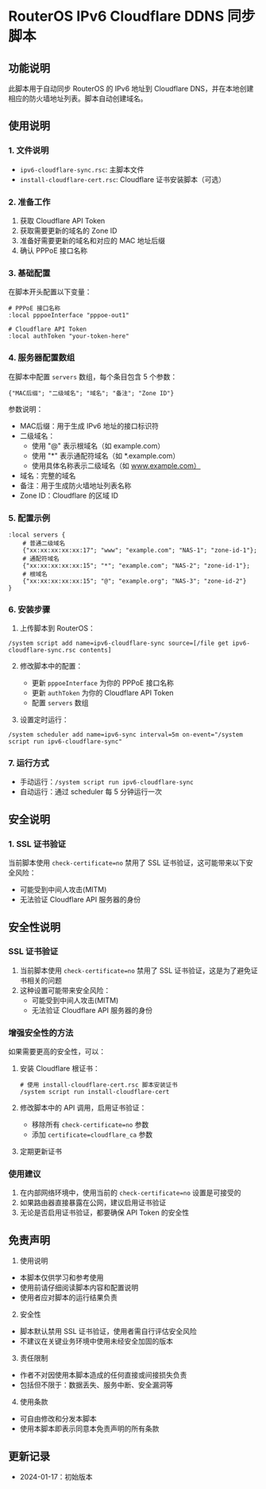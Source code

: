 # RouterOS IPv6 Cloudflare DDNS 同步脚本

## 功能说明
此脚本用于自动同步 RouterOS 的 IPv6 地址到 Cloudflare DNS，并在本地创建相应的防火墙地址列表。脚本自动创建域名。

## 使用说明

### 1. 文件说明
- `ipv6-cloudflare-sync.rsc`: 主脚本文件
- `install-cloudflare-cert.rsc`: Cloudflare 证书安装脚本（可选）

### 2. 准备工作
1. 获取 Cloudflare API Token
2. 获取需要更新的域名的 Zone ID
3. 准备好需要更新的域名和对应的 MAC 地址后缀
4. 确认 PPPoE 接口名称

### 3. 基础配置
在脚本开头配置以下变量：
```routeros
# PPPoE 接口名称
:local pppoeInterface "pppoe-out1"

# Cloudflare API Token
:local authToken "your-token-here"
```

### 4. 服务器配置数组
在脚本中配置 `servers` 数组，每个条目包含 5 个参数：
```routeros
{"MAC后缀"; "二级域名"; "域名"; "备注"; "Zone ID"}
```

参数说明：
- MAC后缀：用于生成 IPv6 地址的接口标识符
- 二级域名：
  - 使用 "@" 表示根域名（如 example.com）
  - 使用 "*" 表示通配符域名（如 *.example.com）
  - 使用具体名称表示二级域名（如 www.example.com）
- 域名：完整的域名
- 备注：用于生成防火墙地址列表名称
- Zone ID：Cloudflare 的区域 ID

### 5. 配置示例
```routeros
:local servers {
    # 普通二级域名
    {"xx:xx:xx:xx:xx:17"; "www"; "example.com"; "NAS-1"; "zone-id-1"};
    # 通配符域名
    {"xx:xx:xx:xx:xx:15"; "*"; "example.com"; "NAS-2"; "zone-id-1"};
    # 根域名
    {"xx:xx:xx:xx:xx:15"; "@"; "example.org"; "NAS-3"; "zone-id-2"}
}
```

### 6. 安装步骤
1. 上传脚本到 RouterOS：
```routeros
/system script add name=ipv6-cloudflare-sync source=[/file get ipv6-cloudflare-sync.rsc contents]
```

2. 修改脚本中的配置：
   - 更新 `pppoeInterface` 为你的 PPPoE 接口名称
   - 更新 `authToken` 为你的 Cloudflare API Token
   - 配置 `servers` 数组

3. 设置定时运行：
```routeros
/system scheduler add name=ipv6-sync interval=5m on-event="/system script run ipv6-cloudflare-sync"
```

### 7. 运行方式
- 手动运行：`/system script run ipv6-cloudflare-sync`
- 自动运行：通过 scheduler 每 5 分钟运行一次

## 安全说明

### 1. SSL 证书验证
当前脚本使用 `check-certificate=no` 禁用了 SSL 证书验证，这可能带来以下安全风险：
- 可能受到中间人攻击(MITM)
- 无法验证 Cloudflare API 服务器的身份

## 安全性说明

### SSL 证书验证
1. 当前脚本使用 `check-certificate=no` 禁用了 SSL 证书验证，这是为了避免证书相关的问题
2. 这种设置可能带来安全风险：
   - 可能受到中间人攻击(MITM)
   - 无法验证 Cloudflare API 服务器的身份

### 增强安全性的方法
如果需要更高的安全性，可以：
1. 安装 Cloudflare 根证书：
   ```routeros
   # 使用 install-cloudflare-cert.rsc 脚本安装证书
   /system script run install-cloudflare-cert
   ```

2. 修改脚本中的 API 调用，启用证书验证：
   - 移除所有 `check-certificate=no` 参数
   - 添加 `certificate=cloudflare_ca` 参数

3. 定期更新证书

### 使用建议
1. 在内部网络环境中，使用当前的 `check-certificate=no` 设置是可接受的
2. 如果路由器直接暴露在公网，建议启用证书验证
3. 无论是否启用证书验证，都要确保 API Token 的安全性

## 免责声明

1. 使用说明
- 本脚本仅供学习和参考使用
- 使用前请仔细阅读脚本内容和配置说明
- 使用者应对脚本的运行结果负责

2. 安全性
- 脚本默认禁用 SSL 证书验证，使用者需自行评估安全风险
- 不建议在关键业务环境中使用未经安全加固的版本

3. 责任限制
- 作者不对因使用本脚本造成的任何直接或间接损失负责
- 包括但不限于：数据丢失、服务中断、安全漏洞等

4. 使用条款
- 可自由修改和分发本脚本
- 使用本脚本即表示同意本免责声明的所有条款

## 更新记录
- 2024-01-17：初始版本 
